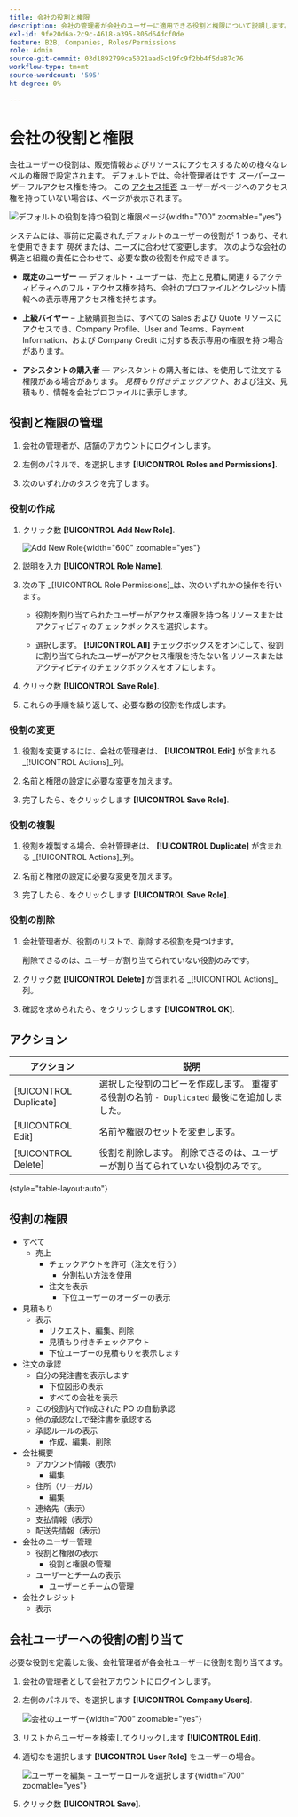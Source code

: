 ```yaml
---
title: 会社の役割と権限
description: 会社の管理者が会社のユーザーに適用できる役割と権限について説明します。これにより、様々なレベルのアクセス権で情報やリソースの注文が可能になります。
exl-id: 9fe20d6a-2c9c-4618-a395-805d64dcf0de
feature: B2B, Companies, Roles/Permissions
role: Admin
source-git-commit: 03d1892799ca5021aad5c19fc9f2bb4f5da87c76
workflow-type: tm+mt
source-wordcount: '595'
ht-degree: 0%

---
```


# 会社の役割と権限

会社ユーザーの役割は、販売情報およびリソースにアクセスするための様々なレベルの権限で設定されます。 デフォルトでは、会社管理者はです _スーパーユーザー_ フルアクセス権を持つ。 この [アクセス拒否](../content-design/pages.md#access-denied) ユーザーがページへのアクセス権を持っていない場合は、ページが表示されます。

![デフォルトの役割を持つ役割と権限ページ](./assets/company-roles-permissions.png){width="700" zoomable="yes"}

システムには、事前に定義されたデフォルトのユーザーの役割が 1 つあり、それを使用できます _現状_ または、ニーズに合わせて変更します。 次のような会社の構造と組織の責任に合わせて、必要な数の役割を作成できます。

- **既定のユーザー** — デフォルト・ユーザーは、売上と見積に関連するアクティビティへのフル・アクセス権を持ち、会社のプロファイルとクレジット情報への表示専用アクセス権を持ちます。

- **上級バイヤー**  – 上級購買担当は、すべての Sales および Quote リソースにアクセスでき、Company Profile、User and Teams、Payment Information、および Company Credit に対する表示専用の権限を持つ場合があります。

- **アシスタントの購入者** — アシスタントの購入者には、を使用して注文する権限がある場合があります。 _見積もり付きチェックアウト_、および注文、見積もり、情報を会社プロファイルに表示します。

## 役割と権限の管理

1. 会社の管理者が、店舗のアカウントにログインします。

1. 左側のパネルで、を選択します **[!UICONTROL Roles and Permissions]**.

1. 次のいずれかのタスクを完了します。

### 役割の作成

1. クリック数 **[!UICONTROL Add New Role]**.

   ![Add New Role](./assets/company-roles-permissions-add-storefront.png){width="600" zoomable="yes"}

1. 説明を入力 **[!UICONTROL Role Name]**.

1. 次の下 _[!UICONTROL Role Permissions]_は、次のいずれかの操作を行います。

   - 役割を割り当てられたユーザーがアクセス権限を持つ各リソースまたはアクティビティのチェックボックスを選択します。

   - 選択します。 **[!UICONTROL All]** チェックボックスをオンにして、役割に割り当てられたユーザーがアクセス権限を持たない各リソースまたはアクティビティのチェックボックスをオフにします。

1. クリック数 **[!UICONTROL Save Role]**.

1. これらの手順を繰り返して、必要な数の役割を作成します。

### 役割の変更

1. 役割を変更するには、会社の管理者は、 **[!UICONTROL Edit]** が含まれる _[!UICONTROL Actions]_列。

1. 名前と権限の設定に必要な変更を加えます。

1. 完了したら、をクリックします **[!UICONTROL Save Role]**.

### 役割の複製

1. 役割を複製する場合、会社管理者は、 **[!UICONTROL Duplicate]** が含まれる _[!UICONTROL Actions]_列。

1. 名前と権限の設定に必要な変更を加えます。

1. 完了したら、をクリックします **[!UICONTROL Save Role]**.

### 役割の削除

1. 会社管理者が、役割のリストで、削除する役割を見つけます。

   削除できるのは、ユーザーが割り当てられていない役割のみです。

1. クリック数 **[!UICONTROL Delete]** が含まれる _[!UICONTROL Actions]_列。

1. 確認を求められたら、をクリックします **[!UICONTROL OK]**.

## アクション

| アクション | 説明 |
|-----------| ----------- |
| [!UICONTROL Duplicate] | 選択した役割のコピーを作成します。 重複する役割の名前 `- Duplicated` 最後にを追加しました。 |
| [!UICONTROL Edit] | 名前や権限のセットを変更します。 |
| [!UICONTROL Delete] | 役割を削除します。 削除できるのは、ユーザーが割り当てられていない役割のみです。 |

{style="table-layout:auto"}

## 役割の権限

- すべて
   - 売上
      - チェックアウトを許可（注文を行う）
         - 分割払い方法を使用
      - 注文を表示
         - 下位ユーザーのオーダーの表示
- 見積もり
   - 表示
      - リクエスト、編集、削除
      - 見積もり付きチェックアウト
      - 下位ユーザーの見積もりを表示します
- 注文の承認
   - 自分の発注書を表示します
      - 下位図形の表示
      - すべての会社を表示
   - この役割内で作成された PO の自動承認
   - 他の承認なしで発注書を承認する
   - 承認ルールの表示
      - 作成、編集、削除
- 会社概要
   - アカウント情報（表示）
      - 編集
   - 住所（リーガル）
      - 編集
   - 連絡先（表示）
   - 支払情報（表示）
   - 配送先情報（表示）
- 会社のユーザー管理
   - 役割と権限の表示
      - 役割と権限の管理
   - ユーザーとチームの表示
      - ユーザーとチームの管理
- 会社クレジット
   - 表示

## 会社ユーザーへの役割の割り当て

必要な役割を定義した後、会社管理者が各会社ユーザーに役割を割り当てます。

1. 会社の管理者として会社アカウントにログインします。

1. 左側のパネルで、を選択します **[!UICONTROL Company Users]**.

   ![会社のユーザー](./assets/company-users-list-storefront.png){width="700" zoomable="yes"}

1. リストからユーザーを検索してクリックします **[!UICONTROL Edit]**.

1. 適切なを選択します **[!UICONTROL User Role]** をユーザーの場合。

   ![ユーザーを編集 – ユーザーロールを選択します](./assets/company-user-assign-role.png){width="700" zoomable="yes"}

1. クリック数 **[!UICONTROL Save]**.
